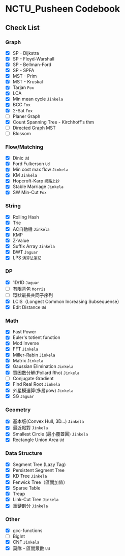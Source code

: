 # NCTU_Pusheen Codebook
## Check List
### Graph
- [x] SP - Dijkstra
- [x] SP - Floyd-Warshall
- [x] SP - Bellman-Ford
- [x] SP - SPFA
- [x] MST - Prim
- [x] MST - Kruskal
- [x] Tarjan `Fox`
- [x] LCA
- [x] Min mean cycle `Jinkela`
- [x] BCC `Fox`
- [x] 2-Sat `Fox`
- [ ] Planer Graph
- [x] Count Spanning Tree - Kirchhoff's thm
- [ ] Directed Graph MST
- [ ] Blossom
### Flow/Matching
- [x] Dinic `Ud`
- [x] Ford Fulkerson `Ud`
- [x] Min cost max flow `Jinkela`
- [x] KM `Jinkela`
- [x] Hopcroft-Karp `網路上抄`
- [x] Stable Marriage `Jinkela`
- [x] SW Min-Cut `Fox`
### String
- [x] Rolling Hash
- [x] Trie
- [x] AC自動機 `Jinkela`
- [x] KMP
- [x] Z-Value
- [x] Suffix Array `Jinkela`
- [x] BWT `Jaguar`
- [x] LPS `演算法筆記`
### DP
- [x] 1D/1D `Jaguar`
- [ ] 有限背包 `Morris`
- [ ] 環狀最長共同子序列
- [x] LCIS（Longest Common Increasing Subsequense）
- [x] Edit Distance `Ud`
### Math
- [x] Fast Power
- [x] Euler's totient function
- [x] Mod Inverse
- [x] FFT `Jinkela`
- [x] Miller-Rabin `Jinkela`
- [x] Matrix `Jinkela`
- [x] Gaussian Elimination `Jinkela`
- [x] 質因數分解(Pollard Rho) `Jinkela`
- [ ] Conjugate Gradient
- [x] Find Real Root `Jinkela`
- [x] 外星模運算(多層pow) `Jinkela`
- [x] SG `Jaguar`
### Geometry
- [x] 基本版(Convex Hull, 3D...) `Jinkela`
- [x] 最近點對 `Jinkela`
- [x] Smallest Circle (最小覆蓋圓)  `Jinkela`
- [x] Rectangle Union Area `Ud`
### Data Structure
- [x] Segment Tree (Lazy Tag)
- [x] Persistent Segment Tree
- [x] KD Tree `Jinkela`
- [x] Fenwick Tree（區間加值）
- [x] Sparse Table
- [x] Treap
- [x] Link-Cut Tree `Jinkela`
- [x] 重鏈剖分 `Jinkela`
### Other
- [x] gcc-functions
- [ ] BigInt
- [x] CNF `Jinkela`
- [x] 莫隊 - 區間眾數 `Ud`
